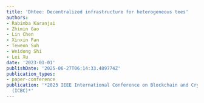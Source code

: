 ```yaml
---
title: 'Dhtee: Decentralized infrastructure for heterogeneous tees'
authors:
- Rabimba Karanjai
- Zhimin Gao
- Lin Chen
- Xinxin Fan
- Teweon Suh
- Weidong Shi
- Lei Xu
date: '2023-01-01'
publishDate: '2025-06-27T06:14:33.489774Z'
publication_types:
- paper-conference
publication: '*2023 IEEE International Conference on Blockchain and Cryptocurrency
  (ICBC)*'
---
```

